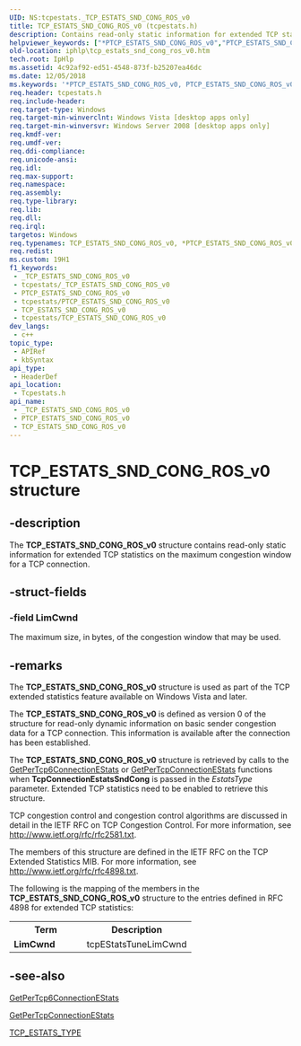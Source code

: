 ```yaml
---
UID: NS:tcpestats._TCP_ESTATS_SND_CONG_ROS_v0
title: TCP_ESTATS_SND_CONG_ROS_v0 (tcpestats.h)
description: Contains read-only static information for extended TCP statistics on the maximum congestion window for a TCP connection.
helpviewer_keywords: ["*PTCP_ESTATS_SND_CONG_ROS_v0","PTCP_ESTATS_SND_CONG_ROS_v0","PTCP_ESTATS_SND_CONG_ROS_v0 structure pointer [IP Helper]","TCP_ESTATS_SND_CONG_ROS_v0","TCP_ESTATS_SND_CONG_ROS_v0 structure [IP Helper]","iphlp.tcp_estats_snd_cong_ros_v0","tcpestats/PTCP_ESTATS_SND_CONG_ROS_v0","tcpestats/TCP_ESTATS_SND_CONG_ROS_v0"]
old-location: iphlp\tcp_estats_snd_cong_ros_v0.htm
tech.root: IpHlp
ms.assetid: 4c92af92-ed51-4548-873f-b25207ea46dc
ms.date: 12/05/2018
ms.keywords: '*PTCP_ESTATS_SND_CONG_ROS_v0, PTCP_ESTATS_SND_CONG_ROS_v0, PTCP_ESTATS_SND_CONG_ROS_v0 structure pointer [IP Helper], TCP_ESTATS_SND_CONG_ROS_v0, TCP_ESTATS_SND_CONG_ROS_v0 structure [IP Helper], iphlp.tcp_estats_snd_cong_ros_v0, tcpestats/PTCP_ESTATS_SND_CONG_ROS_v0, tcpestats/TCP_ESTATS_SND_CONG_ROS_v0'
req.header: tcpestats.h
req.include-header: 
req.target-type: Windows
req.target-min-winverclnt: Windows Vista [desktop apps only]
req.target-min-winversvr: Windows Server 2008 [desktop apps only]
req.kmdf-ver: 
req.umdf-ver: 
req.ddi-compliance: 
req.unicode-ansi: 
req.idl: 
req.max-support: 
req.namespace: 
req.assembly: 
req.type-library: 
req.lib: 
req.dll: 
req.irql: 
targetos: Windows
req.typenames: TCP_ESTATS_SND_CONG_ROS_v0, *PTCP_ESTATS_SND_CONG_ROS_v0
req.redist: 
ms.custom: 19H1
f1_keywords:
 - _TCP_ESTATS_SND_CONG_ROS_v0
 - tcpestats/_TCP_ESTATS_SND_CONG_ROS_v0
 - PTCP_ESTATS_SND_CONG_ROS_v0
 - tcpestats/PTCP_ESTATS_SND_CONG_ROS_v0
 - TCP_ESTATS_SND_CONG_ROS_v0
 - tcpestats/TCP_ESTATS_SND_CONG_ROS_v0
dev_langs:
 - c++
topic_type:
 - APIRef
 - kbSyntax
api_type:
 - HeaderDef
api_location:
 - Tcpestats.h
api_name:
 - _TCP_ESTATS_SND_CONG_ROS_v0
 - PTCP_ESTATS_SND_CONG_ROS_v0
 - TCP_ESTATS_SND_CONG_ROS_v0
---
```


# TCP_ESTATS_SND_CONG_ROS_v0 structure


## -description

The <b>TCP_ESTATS_SND_CONG_ROS_v0</b> structure contains read-only static information for extended TCP statistics on the maximum congestion window for a TCP connection.

## -struct-fields

### -field LimCwnd

The maximum size, in bytes, of the congestion window that may be
           used.

## -remarks

The <b>TCP_ESTATS_SND_CONG_ROS_v0</b> structure is used as part of the TCP extended statistics feature available on Windows Vista and later. 

The <b>TCP_ESTATS_SND_CONG_ROS_v0</b> is defined as version 0 of the structure for  read-only dynamic information on basic sender congestion data for a TCP connection.  This information is available after the connection has been established.

The <b>TCP_ESTATS_SND_CONG_ROS_v0</b> structure is retrieved by calls to  the <a href="/windows/desktop/api/iphlpapi/nf-iphlpapi-getpertcp6connectionestats">GetPerTcp6ConnectionEStats</a> or <a href="/windows/desktop/api/iphlpapi/nf-iphlpapi-getpertcpconnectionestats">GetPerTcpConnectionEStats</a> functions when <b>TcpConnectionEstatsSndCong</b> is passed in the <i>EstatsType</i> parameter. Extended TCP statistics need to be enabled to retrieve this structure.

TCP congestion control and congestion control algorithms are discussed in detail in the IETF RFC on TCP Congestion Control. For more information, see <a href="http://tools.ietf.org/html/rfc2581">http://www.ietf.org/rfc/rfc2581.txt</a>.

The members of this structure are defined in the IETF RFC on the TCP Extended Statistics MIB. For more information, see <a href="http://tools.ietf.org/html/rfc4898">http://www.ietf.org/rfc/rfc4898.txt</a>.




The following is the mapping of the members in the <b>TCP_ESTATS_SND_CONG_ROS_v0</b> structure to the entries defined in RFC 4898 for extended TCP statistics:



<table>
<tr>
<th>Term</th>
<th>Description</th>
</tr>
<tr>
<td width="40%">
<a id="LimCwnd"></a><a id="limcwnd"></a><a id="LIMCWND"></a><b>LimCwnd</b>

</td>
<td width="60%">
tcpEStatsTuneLimCwnd

</td>
</tr>
</table>

## -see-also

<a href="/windows/desktop/api/iphlpapi/nf-iphlpapi-getpertcp6connectionestats">GetPerTcp6ConnectionEStats</a>



<a href="/windows/desktop/api/iphlpapi/nf-iphlpapi-getpertcpconnectionestats">GetPerTcpConnectionEStats</a>



<a href="/windows/desktop/api/tcpestats/ne-tcpestats-tcp_estats_type">TCP_ESTATS_TYPE</a>


